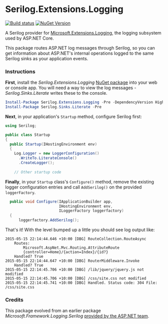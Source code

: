 # Serilog.Extensions.Logging 
[![Build status](https://ci.appveyor.com/api/projects/status/865nohxfiq1rnby0/branch/master?svg=true)](https://ci.appveyor.com/project/serilog/serilog-extensions-logging/branch/master) [![NuGet Version](http://img.shields.io/nuget/v/Serilog.Extensions.Logging.svg?style=flat)](https://www.nuget.org/packages/Serilog.Extensions.Logging/) 


A Serilog provider for [Microsoft.Extensions.Logging](https://www.nuget.org/packages/Microsoft.Extensions.Logging), the logging subsystem used by ASP.NET Core.

This package routes ASP.NET log messages through Serilog, so you can get information about ASP.NET's internal operations logged to the same Serilog sinks as your application events.

### Instructions

**First**, install the _Serilog.Extensions.Logging_ [NuGet package](https://www.nuget.org/packages/Serilog.Extensions.Logging) into your web or console app. You will need a way to view the log messages - _Serilog.Sinks.Literate_ writes these to the console.

```powershell
Install-Package Serilog.Extensions.Logging -Pre -DependencyVersion Highest
Install-Package Serilog.Sinks.Literate -Pre
```

**Next**, in your application's `Startup` method, configure Serilog first:

```csharp
using Serilog;

public class Startup
{
  public Startup(IHostingEnvironment env)
  {
    Log.Logger = new LoggerConfiguration()
      .WriteTo.LiterateConsole()
      .CreateLogger();
      
    // Other startup code
```

**Finally**, in your `Startup` class's `Configure()` method, remove the existing logger configuration entries and
call `AddSerilog()` on the provided `loggerFactory`.

```csharp
  public void Configure(IApplicationBuilder app,
                        IHostingEnvironment env,
                        ILoggerFactory loggerfactory)
  {
      loggerfactory.AddSerilog();
```

That's it! With the level bumped up a little you should see log output like:

```
2015-05-15 22:14:44.646 +10:00 [DBG] RouteCollection.RouteAsync
	Routes: 
		Microsoft.AspNet.Mvc.Routing.AttributeRoute
		{controller=Home}/{action=Index}/{id?}
	Handled? True
2015-05-15 22:14:44.647 +10:00 [DBG] RouterMiddleware.Invoke
	Handled? True
2015-05-15 22:14:45.706 +10:00 [DBG] /lib/jquery/jquery.js not modified
2015-05-15 22:14:45.706 +10:00 [DBG] /css/site.css not modified
2015-05-15 22:14:45.741 +10:00 [DBG] Handled. Status code: 304 File: /css/site.css
```

### Credits

This package evolved from an earlier package _Microsoft.Framework.Logging.Serilog_ [provided by the ASP.NET team](https://github.com/aspnet/Logging/pull/182).
